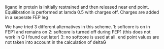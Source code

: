 ligand in protein is initially restrained and then released near end point. Equilibration is performed at lamda 0.5 with charges off. Charges are added in a seperate FEP leg

We have tried 3 different alternatives in this scheme.
1: softcore is on in FEP1 and remains on
2: softcore is turned off during FEP1 (this does not work in Q I found out later)
3: no softcore is used at all. end point values are not taken into account in the calculation of deltaG
